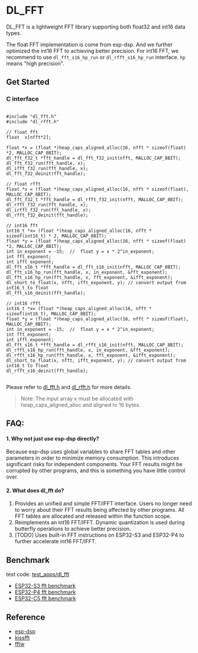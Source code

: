 # DL_FFT

DL_FFT is a lightweight FFT library supporting both float32 and int16 data types.

The float FFT implementation is come from esp-dsp. And we further optimized the int16 FFT to achieving better precision.
For int16 FFT, we recommend to use `dl_fft_s16_hp_run` or `dl_rfft_s16_hp_run` interface. `hp` means "high precision".

## Get Started


### C interface
```

#include "dl_fft.h"
#include "dl_rfft.h"

// float fft
float  x[nfft*2];

float *x = (float *)heap_caps_aligned_alloc(16, nfft * sizeof(float) *2, MALLOC_CAP_8BIT);
dl_fft_f32_t *fft_handle = dl_fft_f32_init(nfft, MALLOC_CAP_8BIT);
dl_fft_f32_run(fft_handle, x);
dl_ifft_f32_run(fft_handle, x);
dl_fft_f32_deinit(fft_handle);

// float rfft
float *x = (float *)heap_caps_aligned_alloc(16, nfft * sizeof(float), MALLOC_CAP_8BIT);
dl_fft_f32_t *fft_handle = dl_rfft_f32_init(nfft, MALLOC_CAP_8BIT);
dl_rfft_f32_run(fft_handle, x);
dl_irfft_f32_run(fft_handle, x);
dl_rfft_f32_deinit(fft_handle);

// int16 fft
int16_t *x= (float *)heap_caps_aligned_alloc(16, nfft * sizeof(int16_t) * 2, MALLOC_CAP_8BIT);
float *y = (float *)heap_caps_aligned_alloc(16, nfft * sizeof(float) *2, MALLOC_CAP_8BIT);
int in_exponent = -15;  //  float y = x * 2^in_exponent;
int fft_exponent;
int ifft_exponent;
dl_fft_s16_t *fft_handle = dl_fft_s16_init(nfft, MALLOC_CAP_8BIT);
dl_fft_s16_hp_run(fft_handle, x, in_exponent, &fft_exponent);
dl_fft_s16_hp_run(fft_handle, x, fft_exponent, &ifft_exponent);
dl_short_to_float(x, nfft, ifft_exponent, y); // convert output from int16_t to float
dl_fft_s16_deinit(fft_handle);

// int16 rfft
int16_t *x= (float *)heap_caps_aligned_alloc(16, nfft * sizeof(int16_t), MALLOC_CAP_8BIT);
float *y = (float *)heap_caps_aligned_alloc(16, nfft * sizeof(float), MALLOC_CAP_8BIT);
int in_exponent = -15;  //  float y = x * 2^in_exponent;
int fft_exponent;
int ifft_exponent;
dl_fft_s16_t *fft_handle = dl_rfft_s16_init(nfft, MALLOC_CAP_8BIT);
dl_rfft_s16_hp_run(fft_handle, x, in_exponent, &fft_exponent);
dl_rfft_s16_hp_run(fft_handle, x, fft_exponent, &ifft_exponent);
dl_short_to_float(x, nfft, ifft_exponent, y); // convert output from int16_t to float
dl_rfft_s16_deinit(fft_handle);


```
Please refer to [dl_fft.h](./dl_fft.h) and [dl_rfft.h](./dl_rfft.h) for more details. 
> Note: The input array x must be allocated with heap_caps_aligned_alloc and aligned to 16 bytes.


## FAQ:

#### 1. Why not just use esp-dsp directly? 

Because esp-dsp uses global variables to share FFT tables and other parameters in order to minimize memory consumption. This introduces significant risks for independent components. Your FFT results might be corrupted by other programs, and this is something you have little control over.  

#### 2. What does dl_fft do?

1. Provides an unified and simple FFT/IFFT interface. Users no longer need to worry about their FFT results being affected by other programs. All FFT tables are allocated and released within the function scope.  
2. Reimplements an int16 FFT/IFFT. Dynamic quantization is used during butterfly operations to achieve better precision.  
3. [TODO] Uses built-in FFT instructions on ESP32-S3 and ESP32-P4 to further accelerate int16 FFT/IFFT.


## Benchmark

test code: [test_apps/dl_fft](https://github.com/espressif/esp-dl/tree/master/test_apps/dl_fft) 

- [ESP32-S3 fft benchmark](./benchmark_esp32s3.md)
- [ESP32-P4 fft benchmark](./benchmark_esp32p4.md)
- [ESP32-C5 fft benchmark](./benchmark_esp32c5.md)


## Reference

- [esp-dsp](https://github.com/espressif/esp-dsp)
- [kissfft](https://github.com/mborgerding/kissfft)
- [fftw](https://github.com/FFTW/fftw3)
